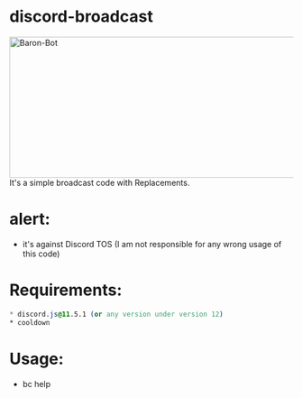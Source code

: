 # discord-broadcast

<img width="540" height="250" align="center" style="float: left; margin: 0 10px 0 0;" alt="Baron-Bot" src="https://images-ext-2.discordapp.net/external/be5Fe-Lqm09BoN8BmxXlc3W0_fCgbj-lbDE1dwMomMs/%3Fwidth%3D953%26height%3D473/https/media.discordapp.net/attachments/658293810341871627/679820289202192393/SPOILER_idiot-bc.jpg?width=856&height=425">

It's a simple broadcast code with Replacements.

# alert: 
- it's against Discord TOS (I am not responsible for any wrong usage of this code)

# Requirements:

```css
* discord.js@11.5.1 (or any version under version 12)
* cooldown
```

# Usage:

- <prefix>bc help
